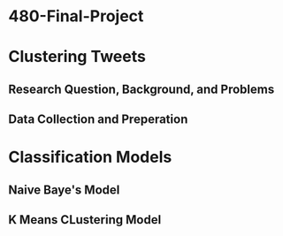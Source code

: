 # 480-Final-Project

# Clustering Tweets

## Research Question, Background, and Problems

## Data Collection and Preperation 

# Classification Models

## Naive Baye's Model

## K Means CLustering Model 
